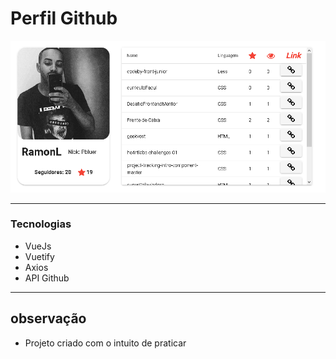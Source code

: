 # Perfil Github
![interface image](https://github.com/Pbluer/Perfil-Github/blob/main/src/assets/captura.png)

----
### Tecnologias
* VueJs
* Vuetify
* Axios
* API Github 

----
## observação
* Projeto criado com o intuito de praticar
